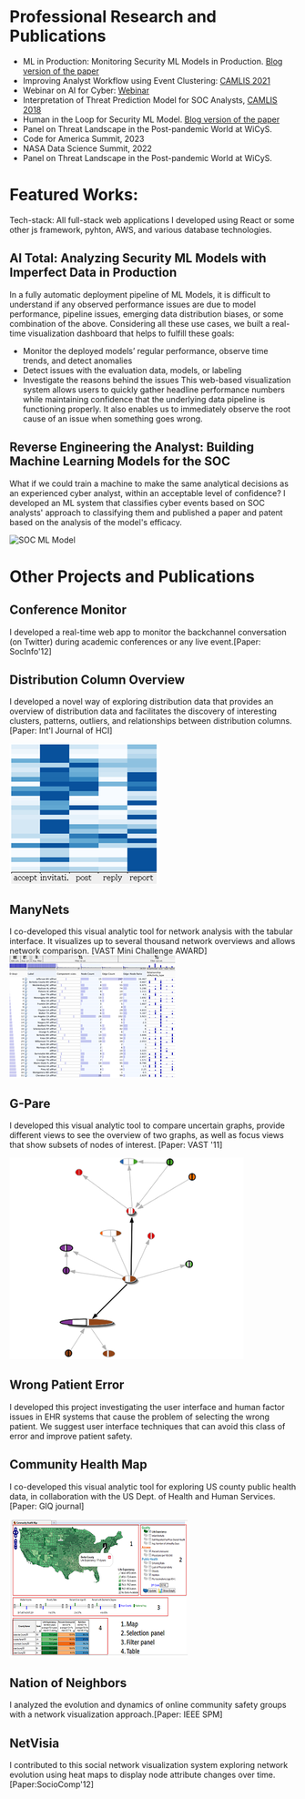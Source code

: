 
# Professional Research and Publications

* ML in Production: Monitoring Security ML Models in Production. [Blog version of the paper](https://ai.sophos.com/2021/10/15/analyzing-security-ml-models-with-imperfect-data-in-production/)
* Improving Analyst Workflow using Event Clustering: [CAMLIS 2021](https://www.camlis.org/2021-sopan)
* Webinar on AI for Cyber: [Webinar](https://www2.fireeye.com/WBNR-Artificial-Intelligence-Machine-learning-webinar-Part-II.html)
* Interpretation of Threat Prediction Model for SOC Analysts, [CAMLIS 2018](https://www.camlis.org/awalin-nabila-sopan)
* Human in the Loop for Security ML Model. [Blog version of the paper](https://www.mandiant.com/resources/build-machine-learning-models-for-the-soc)
* Panel on Threat Landscape in the Post-pandemic World at WiCyS.
* Code for America Summit, 2023
* NASA Data Science Summit, 2022
* Panel on Threat Landscape in the Post-pandemic World at WiCyS.



# Featured Works:

Tech-stack: All full-stack web applications I developed using React or some other js framework, pyhton, AWS, and various database technologies. 

## AI Total: Analyzing Security ML Models with Imperfect Data in Production
In a fully automatic deployment pipeline of ML Models, it is difficult to understand if any observed performance issues are due to model performance, pipeline issues, emerging data distribution biases, or some combination of the above. Considering all these use cases, we built a real-time visualization dashboard that helps to fulfill these goals: 

* Monitor the deployed models’ regular performance, observe time trends, and detect anomalies 
* Detect issues with the evaluation data, models, or labeling 
* Investigate the reasons behind the issues 
This web-based visualization system allows users to quickly gather headline performance numbers while maintaining confidence that the underlying data pipeline is functioning properly. It also enables us to immediately observe the root cause of an issue when something goes wrong. 

## Reverse Engineering the Analyst: Building Machine Learning Models for the SOC

What if we could train a machine to make the same analytical decisions as an experienced cyber analyst, within an acceptable level of confidence? I developed an ML system that classifies cyber events based on SOC analysts' approach to classifying them and published a paper and patent based on the analysis of the model's efficacy.

![SOC ML Model](/ML.png) 

# Other Projects and Publications #

## Conference Monitor ##

I developed a real-time web app to monitor the backchannel conversation (on Twitter) during academic conferences or any live event.[Paper: SocInfo'12]

<!-- ![Conference monitoring](/cm.png) -->


## Distribution Column Overview ## 

I developed a novel way of exploring distribution data that provides an overview of distribution data and facilitates the discovery of interesting clusters, patterns, outliers, and relationships between distribution columns. [Paper: Int'l Journal of HCI]

![Distribution columns overview](/dc.png) 
      
## ManyNets ##

I co-developed this visual analytic tool for network analysis with the tabular interface. It visualizes up to several thousand network overviews and allows network comparison. [VAST Mini Challenge AWARD]
![ManyNets](/mn.png) 
   
## G-Pare ##

I developed this visual analytic tool to compare uncertain graphs, provide different views to see the overview of two graphs, as well as focus views that show subsets of nodes of interest. [Paper: VAST '11]

![Graph Compare](/gp.png) 

## Wrong Patient Error ##
I developed this project investigating the user interface and human factor issues in EHR systems that cause the problem of selecting the wrong patient. We suggest user interface techniques that can avoid this class of error and improve patient safety.

<!--
<img align="center" src="https://awalin.github.io/Awalin-Sopan/room.png" alt="Wrong Patient Error" width="200">
-->
  
## Community Health Map
I co-developed this  visual analytic tool for exploring US county public health data, in collaboration with the US Dept. of Health and Human Services.[Paper: GIQ journal]

![Community health map](/chm.png) 

      
## Nation of Neighbors
I analyzed the evolution and dynamics of online community safety groups with a network visualization approach.[Paper: IEEE SPM]

<!--<img align="center" src="https://awalin.github.io/Awalin-Sopan/non.png" alt="Nation of N" width="300"> -->

 
## NetVisia
I contributed to this social network visualization system exploring network evolution using heat maps to display node attribute changes over time.[Paper:SocioComp'12]

<!--
<img align="center" src="https://awalin.github.io/Awalin-Sopan/nv.png" alt="Net Vizia" width="200">
-->

